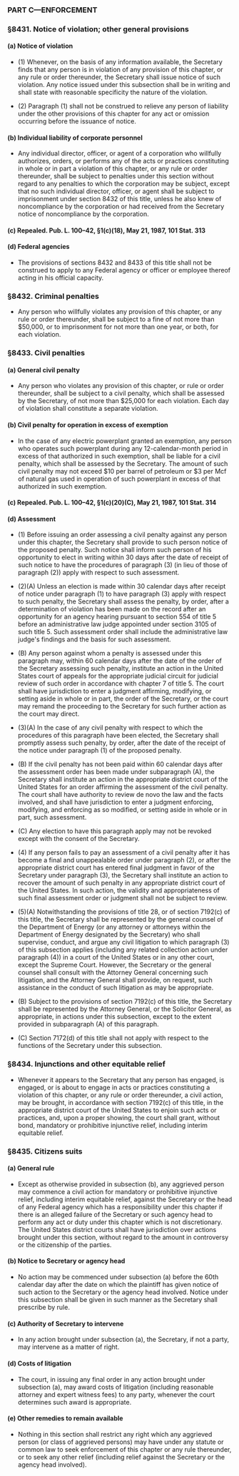 ### PART C—ENFORCEMENT

### §8431. Notice of violation; other general provisions
#### (a) Notice of violation
* (1) Whenever, on the basis of any information available, the Secretary finds that any person is in violation of any provision of this chapter, or any rule or order thereunder, the Secretary shall issue notice of such violation. Any notice issued under this subsection shall be in writing and shall state with reasonable specificity the nature of the violation.

* (2) Paragraph (1) shall not be construed to relieve any person of liability under the other provisions of this chapter for any act or omission occurring before the issuance of notice.

#### (b) Individual liability of corporate personnel
* Any individual director, officer, or agent of a corporation who willfully authorizes, orders, or performs any of the acts or practices constituting in whole or in part a violation of this chapter, or any rule or order thereunder, shall be subject to penalties under this section without regard to any penalties to which the corporation may be subject, except that no such individual director, officer, or agent shall be subject to imprisonment under section 8432 of this title, unless he also knew of noncompliance by the corporation or had received from the Secretary notice of noncompliance by the corporation.

#### (c) Repealed. Pub. L. 100–42, §1(c)(18), May 21, 1987, 101 Stat. 313
#### (d) Federal agencies
* The provisions of sections 8432 and 8433 of this title shall not be construed to apply to any Federal agency or officer or employee thereof acting in his official capacity.

### §8432. Criminal penalties
* Any person who willfully violates any provision of this chapter, or any rule or order thereunder, shall be subject to a fine of not more than $50,000, or to imprisonment for not more than one year, or both, for each violation.

### §8433. Civil penalties
#### (a) General civil penalty
* Any person who violates any provision of this chapter, or rule or order thereunder, shall be subject to a civil penalty, which shall be assessed by the Secretary, of not more than $25,000 for each violation. Each day of violation shall constitute a separate violation.

#### (b) Civil penalty for operation in excess of exemption
* In the case of any electric powerplant granted an exemption, any person who operates such powerplant during any 12-calendar-month period in excess of that authorized in such exemption, shall be liable for a civil penalty, which shall be assessed by the Secretary. The amount of such civil penalty may not exceed $10 per barrel of petroleum or $3 per Mcf of natural gas used in operation of such powerplant in excess of that authorized in such exemption.

#### (c) Repealed. Pub. L. 100–42, §1(c)(20)(C), May 21, 1987, 101 Stat. 314
#### (d) Assessment
* (1) Before issuing an order assessing a civil penalty against any person under this chapter, the Secretary shall provide to such person notice of the proposed penalty. Such notice shall inform such person of his opportunity to elect in writing within 30 days after the date of receipt of such notice to have the procedures of paragraph (3) (in lieu of those of paragraph (2)) apply with respect to such assessment.

* (2)(A) Unless an election is made within 30 calendar days after receipt of notice under paragraph (1) to have paragraph (3) apply with respect to such penalty, the Secretary shall assess the penalty, by order, after a determination of violation has been made on the record after an opportunity for an agency hearing pursuant to section 554 of title 5 before an administrative law judge appointed under section 3105 of such title 5. Such assessment order shall include the administrative law judge's findings and the basis for such assessment.

* (B) Any person against whom a penalty is assessed under this paragraph may, within 60 calendar days after the date of the order of the Secretary assessing such penalty, institute an action in the United States court of appeals for the appropriate judicial circuit for judicial review of such order in accordance with chapter 7 of title 5. The court shall have jurisdiction to enter a judgment affirming, modifying, or setting aside in whole or in part, the order of the Secretary, or the court may remand the proceeding to the Secretary for such further action as the court may direct.

* (3)(A) In the case of any civil penalty with respect to which the procedures of this paragraph have been elected, the Secretary shall promptly assess such penalty, by order, after the date of the receipt of the notice under paragraph (1) of the proposed penalty.

* (B) If the civil penalty has not been paid within 60 calendar days after the assessment order has been made under subparagraph (A), the Secretary shall institute an action in the appropriate district court of the United States for an order affirming the assessment of the civil penalty. The court shall have authority to review de novo the law and the facts involved, and shall have jurisdiction to enter a judgment enforcing, modifying, and enforcing as so modified, or setting aside in whole or in part, such assessment.

* (C) Any election to have this paragraph apply may not be revoked except with the consent of the Secretary.

* (4) If any person fails to pay an assessment of a civil penalty after it has become a final and unappealable order under paragraph (2), or after the appropriate district court has entered final judgment in favor of the Secretary under paragraph (3), the Secretary shall institute an action to recover the amount of such penalty in any appropriate district court of the United States. In such action, the validity and appropriateness of such final assessment order or judgment shall not be subject to review.

* (5)(A) Notwithstanding the provisions of title 28, or of section 7192(c) of this title, the Secretary shall be represented by the general counsel of the Department of Energy (or any attorney or attorneys within the Department of Energy designated by the Secretary) who shall supervise, conduct, and argue any civil litigation to which paragraph (3) of this subsection applies (including any related collection action under paragraph (4)) in a court of the United States or in any other court, except the Supreme Court. However, the Secretary or the general counsel shall consult with the Attorney General concerning such litigation, and the Attorney General shall provide, on request, such assistance in the conduct of such litigation as may be appropriate.

* (B) Subject to the provisions of section 7192(c) of this title, the Secretary shall be represented by the Attorney General, or the Solicitor General, as appropriate, in actions under this subsection, except to the extent provided in subparagraph (A) of this paragraph.

* (C) Section 7172(d) of this title shall not apply with respect to the functions of the Secretary under this subsection.

### §8434. Injunctions and other equitable relief
* Whenever it appears to the Secretary that any person has engaged, is engaged, or is about to engage in acts or practices constituting a violation of this chapter, or any rule or order thereunder, a civil action, may be brought, in accordance with section 7192(c) of this title, in the appropriate district court of the United States to enjoin such acts or practices, and, upon a proper showing, the court shall grant, without bond, mandatory or prohibitive injunctive relief, including interim equitable relief.

### §8435. Citizens suits
#### (a) General rule
* Except as otherwise provided in subsection (b), any aggrieved person may commence a civil action for mandatory or prohibitive injunctive relief, including interim equitable relief, against the Secretary or the head of any Federal agency which has a responsibility under this chapter if there is an alleged failure of the Secretary or such agency head to perform any act or duty under this chapter which is not discretionary. The United States district courts shall have jurisdiction over actions brought under this section, without regard to the amount in controversy or the citizenship of the parties.

#### (b) Notice to Secretary or agency head
* No action may be commenced under subsection (a) before the 60th calendar day after the date on which the plaintiff has given notice of such action to the Secretary or the agency head involved. Notice under this subsection shall be given in such manner as the Secretary shall prescribe by rule.

#### (c) Authority of Secretary to intervene
* In any action brought under subsection (a), the Secretary, if not a party, may intervene as a matter of right.

#### (d) Costs of litigation
* The court, in issuing any final order in any action brought under subsection (a), may award costs of litigation (including reasonable attorney and expert witness fees) to any party, whenever the court determines such award is appropriate.

#### (e) Other remedies to remain available
* Nothing in this section shall restrict any right which any aggrieved person (or class of aggrieved persons) may have under any statute or common law to seek enforcement of this chapter or any rule thereunder, or to seek any other relief (including relief against the Secretary or the agency head involved).